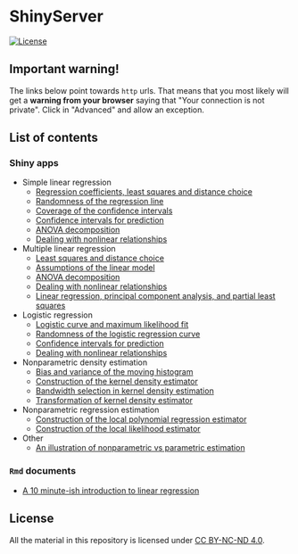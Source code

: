 ShinyServer
===========

[![License](https://img.shields.io/badge/license-CC_BY--NC--ND_4.0-blue.svg)](https://creativecommons.org/licenses/by-nc-nd/4.0/)

## Important warning!

The links below point towards `http` urls. That means that you most likely will get a **warning from your browser** saying that "Your connection is not private". Click in "Advanced" and allow an exception.

## List of contents

### Shiny apps

* Simple linear regression
	* [Regression coefficients, least squares and distance choice](http://shinyserv.es:3838/least-squares)
	* [Randomness of the regression line](http://shinyserv.es:3838/lm-random)
	* [Coverage of the confidence intervals](http://shinyserv.es:3838/ci-random)
	* [Confidence intervals for prediction](http://shinyserv.es:3838/ci-prediction)
	* [ANOVA decomposition](http://shinyserv.es:3838/anova)
	* [Dealing with nonlinear relationships](http://shinyserv.es:3838/non-linear)
* Multiple linear regression
	* [Least squares and distance choice](http://shinyserv.es:3838/least-squares-3D)
	* [Assumptions of the linear model](http://shinyserv.es:3838/assump-lm-3D)
	* [ANOVA decomposition](http://shinyserv.es:3838/anova-3D)
	* [Dealing with nonlinear relationships](http://shinyserv.es:3838/mult-non-linear)
	* [Linear regression, principal component analysis, and partial least squares](http://shinyserv.es:3838/plsr)
* Logistic regression
	* [Logistic curve and maximum likelihood fit](http://shinyserv.es:3838/log-maximum-likelihood)
	* [Randomness of the logistic regression curve](http://shinyserv.es:3838/log-random)
	* [Confidence intervals for prediction](http://shinyserv.es:3838/log-ci-prediction)
	* [Dealing with nonlinear relationships](http://shinyserv.es:3838/log-non-linear)
* Nonparametric density estimation
	* [Bias and variance of the moving histogram](http://shinyserv.es:3838/bias-var-movhist/)
	* [Construction of the kernel density estimator](http://shinyserv.es:3838/kde/)
	* [Bandwidth selection in kernel density estimation](http://shinyserv.es:3838/kde-bwd/)
	* [Transformation of kernel density estimator](http://shinyserv.es:3838/kde-transf/)
* Nonparametric regression estimation
	* [Construction of the local polynomial regression estimator](http://shinyserv.es:3838/kreg/)
	* [Construction of the local likelihood estimator](http://shinyserv.es:3838/loclik/)
* Other
	* [An illustration of nonparametric vs parametric estimation](http://shinyserv.es:3838/dist-mse/)

### `Rmd` documents

* [A 10 minute-ish introduction to linear regression](http://shinyserv.es:3838/10min-lin-reg/)

## License

All the material in this repository is licensed under [CC BY-NC-ND 4.0](https://creativecommons.org/licenses/by-nc-nd/4.0/).
